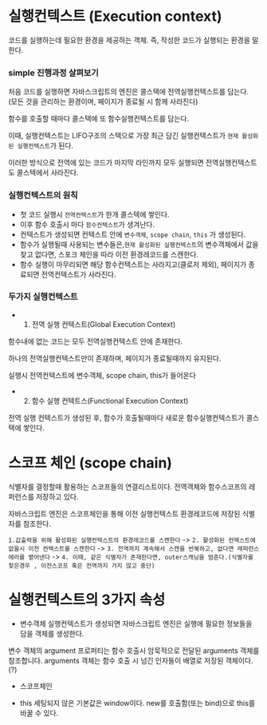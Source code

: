 # 실행컨텍스트 (Execution context)

코드를 실행하는데 필요한 환경을 제공하는 객체.
즉, 작성한 코드가 실행되는 환경을 말한다.

### simple 진행과정 살펴보기

처음 코드를 실행하면 자바스크립트의 엔진은 콜스택에 전역실행컨텍스트를 담는다. (모든 것을 관리하는 환경이며, 페이지가 종료될 시 함께 사라진다)

함수를 호출할 때마다 콜스택에 또 함수실행컨텍스트를 담는다.

이때, 실행컨텍스트는 LIFO구조의 스택으로 가장 최근 담긴 실행컨텍스트가 `현재 활성화된 실행컨텍스트`가 된다.

이러한 방식으로 전역에 있는 코드가 마지막 라인까지 모두 실행되면 전역실행컨텍스트도 콜스텍에서 사라진다.

### 실행컨텍스트의 원칙

- 첫 코드 실행시 `전역컨텍스트`가 한개 콜스텍에 쌓인다.
- 이후 함수 호출시 마다 `함수컨텍스트`가 생겨난다.
- 컨텍스트가 생성되면 컨텍스트 안에 `변수객체`, `scope chain`, `this` 가 생성된다.
- 함수가 실행될때 사용되는 변수들은,`현재 활성화된 실행컨텍스트`의 변수객체에서 값을 찾고 없다면, 스포크 체인을 따라 이전 환경레코드를 스캔한다.
- 함수 실행이 마무리되면 해당 함수컨텍스트는 사라지고(클로저 제외), 페이지가 종료되면 전역컨텍스트가 사라진다.

### 두가지 실행컨텍스트

- 1. 전역 실행 컨텍스트(Global Execution Context)

함수내에 없는 코드는 모두 전역실행컨텍스트 안에 존재한다.

하나의 전역실행컨텍스트만이 존재하며, 페이지가 종료될때까지 유지된다.

실행시 전역컨텍스트에 변수객체, scope chain, this가 들어온다

- 2. 함수 실행 컨텍트스(Functional Execution Context)

전역 실행 컨텍스트가 생성된 후, 함수가 호출될때마다 새로운 함수실행컨텍스트가 콜스택에 쌓인다.

# 스코프 체인 (scope chain)

식별자를 결정할때 활용하는 스코프들의 연결리스트이다.
전역객체와 함수스코프의 레퍼런스를 저장하고 있다.

자바스크립트 엔진은 스코프체인을 통해 이전 실행컨텍스트 환경레코드에 저장된 식별자를 참조한다.

`1.값출력을 위해 활성화된 실행컨텍스트의 환경레코드를 스캔한다`
->
`2. 활성화된 컨텍스트에 없을시 이전 컨텍스트를 스캔한다`
->
`3. 전역까지 계속해서 스캔을 반복하고, 없다면 레퍼런스 에러를 뱉어낸다`
->
`4. 이때, 같은 식별자가 존재한다면, outer스캐닝을 멈춘다.(식별자를 찾은경우 , 이전스코프 혹은 전역까지 가지 않고 중단)`

# 실행컨텍스트의 3가지 속성

- 변수객체
  실행컨텍스트가 생성되면 자바스크립트 엔진은 실행에 필요한 정보들을 담을 객체를 생성한다.

변수 객체의 argument 프로퍼티는 함수 호출시 암묵적으로 전달된 arguments 객체를 참조합니다. arguments 객체는 함수 호출 시 넘긴 인자들이 배열로 저장된 객체이다.(?)

- 스코프체인

- this
  세팅되지 않은 기본값은 window이다.
  new를 호출함(또는 bind)으로 this를 바꿀 수 있다.
